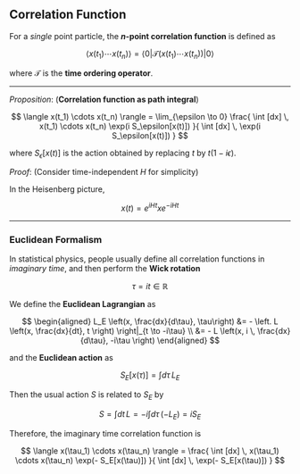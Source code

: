 ## Correlation Function

For a *single* point particle, the **$n$-point correlation function** is defined as

$$
\langle x(t_1) \cdots x(t_n) \rangle
= \langle 0| \mathcal{T} (x(t_1) \cdots x(t_n)) |0 \rangle
$$

where $\mathcal{T}$ is the **time ordering operator**.

----

*Proposition*: (**Correlation function as path integral**)

$$
\langle x(t_1) \cdots x(t_n) \rangle
= \lim_{\epsilon \to 0} \frac{
    \int [dx] \, x(t_1) \cdots x(t_n)
    \exp(i S_\epsilon[x(t)])
}{
    \int [dx] \, \exp(i S_\epsilon[x(t)])
}
$$

where $S_\epsilon[x(t)]$ is the action obtained by replacing $t$ by $t(1-i\epsilon)$.

*Proof*: (Consider time-independent $H$ for simplicity)

In the Heisenberg picture, 

$$
x(t) = e^{iHt} x e^{-iHt}
$$

----

### Euclidean Formalism

In statistical physics, people usually define all correlation functions in *imaginary time*, and then perform the **Wick rotation**

$$
\tau = it \in \mathbb{R}
$$

We define the **Euclidean Lagrangian** as

$$
\begin{aligned}
    L_E \left(x, \frac{dx}{d\tau}, \tau\right)
    &= - \left.
    L \left(x, \frac{dx}{dt}, t \right)
    \right|_{t \to -i\tau}
    \\
    &= - L \left(x, i \, \frac{dx}{d\tau}, -i\tau \right)
\end{aligned}
$$

and the **Euclidean action** as

$$
S_E[x(\tau)] = \int d\tau \, L_E
$$

Then the usual action $S$ is related to $S_E$ by

$$
S = \int dt \, L
= -i \int d\tau \, (-L_E) = i S_E
$$

Therefore, the imaginary time correlation function is

$$
\langle x(\tau_1) \cdots x(\tau_n) \rangle
= \frac{
    \int [dx] \, x(\tau_1) \cdots x(\tau_n)
    \exp(- S_E[x(\tau)])
}{
    \int [dx] \, \exp(- S_E[x(\tau)])
}
$$
